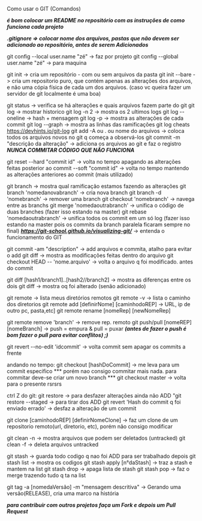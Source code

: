 Como usar o GIT (Comandos)

***é bom colocar um README no repositório com as instruções de como funciona cada projeto***

***.gitignore => colocar nome dos arquivos, pastas que não devem ser adicionado ao repositório, antes de serem Adicionados***

git config --local user.name "zé" -> faz por projeto
git config --global user.name "zé" -> para maquina

git init                                -> cria um repositório - com ou sem arquivos da pasta
git init --bare                         -> cria um repositorio puro, que contém apenas as alterações dos arquivos, e não uma cópia física de cada um dos arquivos. (caso vc queira fazer um servidor de git localmente é uma boa)

git status                              -> verifica se há alterações e quais arquivos fazem parte do git
git log                                 -> mostrar historico
git log -n 2                            -> mostra os 2 ultimos logs
git log --oneline                       -> hash + mensagem
git log -p                              -> mostra as alterações de cada commit
git log --graph                         -> mostra as linhas das ramificações
git log cheats
https://devhints.io/git-log
git add -A ou . ou nome do arquivos     -> coloca todos os arquivos novos no git q começa a observá-los
git commit -m "descrição da alteração"  -> adiciona os arquivos ao git e faz o registro
***NUNCA COMMITAR CÓDIGO QUE NÃO FUNCIONA***

git reset
        --hard  "commit id"             -> volta no tempo apagando as alterações feitas posterior ao commit 
        --soft  "commit id"             -> volta no tempo mantendo as alterações anteriores ao commit (mais utilizado)

git branch                              -> mostra qual ramificação estamos fazendo as alterações
git branch 'nomedanovabranch'           -> cria nova branch
git branch -d 'nomebranch'              -> remover uma branch
git checkout 'nomebranch'               -> navega entre as branchs
git merge 'nomedaoutrabranch'           -> unifica o código de duas branches (fazer isso estando na master)
git rebase 'nomedaoutrabranch'          -> unifica todos os commit em um só log (fazer isso estando na master pois os commits da branch paralela ficaram sempre no final)
***https://git-school.github.io/visualizing-git/*** -> entenda o funcionamento do GIT

git commit -am "description"            -> add arquivos e commita, atalho para evitar o add
git diff                                -> mostra as modificações feitas dentro do arquivo
git checkout HEAD -- 'nome.arquivo'     -> volta o arquivo q foi modificado. antes do commit

git diff [hash1/branch1]..[hash2//branch2] -> mostra as diferenças entre os dois
git diff                                -> mostra oq foi alterado (senão adicionado)

git remote                              -> lista meus diretórios remotos
git remote -v                           -> lista o caminho dos diretorios
git remote add [definirNome] [caminhodoREP] -> URL, ip de outro pc, pasta,etc]
git remote rename [nomeRep] [newNomeRep]

git remote remove 'branch'              -> remove rep. remoto
git push/pull [nomeREP] [nomeBranch]    -> push = empura & pull = puxar
***(antes de fazer o push é bom fazer o pull para evitar conflitos) ;)***

git revert --no-edit 'idcommit'         -> volta commit sem apagar os commits a frente

andando no tempo:
git checkout [hashDoCommit] -> me leva para um commit especifico
*** porém nao consigo commitar mais nada. para commitar deve-se criar um novo branch ***
git checkout master -> volta para o presente rsrsrs

ctrl Z do git:
git restore <file> -> para desfazer alterações ainda não ADD
"git restore --staged <file> -> para tirar dos ADD
git revert 'Hash do commit q foi enviado errado' -> desfaz a alteração de um commit

git clone [caminhodoREP] [definirNomeClone] -> faz um clone de um repositorio remoto(url, diretorio, etc), porém não consigo modificar
        
git clean -n                            -> mostra arquivos que podem ser deletados (untracked)
git clean -f                            -> deleta arquivos untracked

git stash                               -> guarda todo codigo q nao foi ADD para ser trabalhado depois
git stash list                          -> mostra os codigos
git stash apply [n°daStash]             -> traz a stash e mantem na list
git stash drop                          -> apaga lista de stash
git stash pop                           -> faz o merge trazendo tudo q ta na list

git tag -a [nomedaVersão] -m "mensagem descritiva" -> Gerando uma versão(RELEASE), cria uma marco na história

***para contribuir com outros projetos faça um Fork e depois um Pull Request***